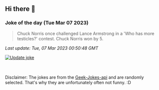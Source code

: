 ## Hi there 👋

### Joke of the day (Tue Mar 07 2023)
<!-- joke -->
>Chuck Norris once challenged Lance Armstrong in a 'Who has more testicles?' contest. Chuck Norris won by 5.
<!-- /joke -->

*Last update: Tue, 07 Mar 2023 00:50:48 GMT*

[![Update joke](https://github.com/nclskfm/nclskfm/actions/workflows/joke.yml/badge.svg)](https://github.com/nclskfm/nclskfm/actions/workflows/joke.yml)

<br><br>
Disclaimer: The jokes are from the [Geek-Jokes-api](https://github.com/sameerkumar18/geek-joke-api) and are randomly selected. That's why they are unfortunately often not funny. :D
